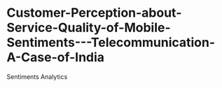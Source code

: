 # Customer-Perception-about-Service-Quality-of-Mobile-Sentiments---Telecommunication-A-Case-of-India
Sentiments Analytics
